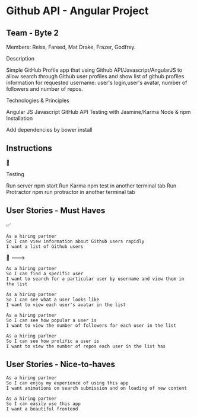 Github API - Angular Project
===================

Team - Byte 2
-------

Members: Reiss, Fareed, Mat Drake, Frazer, Godfrey.


Description

Simple GitHub Profile app that using Github API/Javascript/AngularJS to allow search through Github user profiles and show list of github profiles information for requested username: user's login,user's avatar, number of followers and number of repos.




Technologies & Principles

Angular JS
Javascript
GitHub API
Testing with Jasmine/Karma
Node & npm
Installation

Add dependencies by bower install

Instructions
-------
:construction:

Testing

Run server npm start
Run Karma npm test in another terminal tab
Run Protractor npm run protractor in another terminal tab

User Stories - Must Haves
-------

:white_check_mark:
```
As a hiring partner
So I can view information about Github users rapidly
I want a list of Github users
```

:construction: --->
```
As a hiring partner
So I can find a specific user
I want to search for a particular user by username and view them in the list
```
```
As a hiring partner
So I can see what a user looks like
I want to view each user's avatar in the list
```
```
As a hiring partner
So I can see how popular a user is
I want to view the number of followers for each user in the list
```
```
As a hiring partner
So I can see how prolific a user is
I want to view the number of repos each user in the list has
```


User Stories - Nice-to-haves
-------

```
As a hiring partner
So I can enjoy my experience of using this app
I want animations on search submission and on loading of new content
```
```
As a hiring partner
So I can easily use this app
I want a beautiful frontend
```
